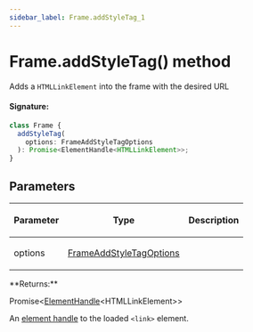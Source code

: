 ```yaml
---
sidebar_label: Frame.addStyleTag_1
---
```


# Frame.addStyleTag() method

Adds a `HTMLLinkElement` into the frame with the desired URL

#### Signature:

```typescript
class Frame {
  addStyleTag(
    options: FrameAddStyleTagOptions
  ): Promise<ElementHandle<HTMLLinkElement>>;
}
```

## Parameters

<table><thead><tr><th>

Parameter

</th><th>

Type

</th><th>

Description

</th></tr></thead>
<tbody><tr><td>

options

</td><td>

[FrameAddStyleTagOptions](./puppeteer.frameaddstyletagoptions.md)

</td><td>

</td></tr>
</tbody></table>
**Returns:**

Promise&lt;[ElementHandle](./puppeteer.elementhandle.md)&lt;HTMLLinkElement&gt;&gt;

An [element handle](./puppeteer.elementhandle.md) to the loaded `<link>` element.
